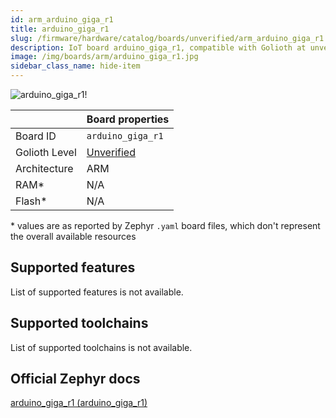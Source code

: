 ```yaml
---
id: arm_arduino_giga_r1
title: arduino_giga_r1
slug: /firmware/hardware/catalog/boards/unverified/arm_arduino_giga_r1
description: IoT board arduino_giga_r1, compatible with Golioth at unverified level.
image: /img/boards/arm/arduino_giga_r1.jpg
sidebar_class_name: hide-item
---
```


[//]: # (This is an auto-generated file, do not edit! Changes to it will be lost upon re-generation)

![arduino_giga_r1!](/img/boards/arm/arduino_giga_r1.jpg "arduino_giga_r1")

|                | Board properties     |
| -------------  | -------------------- |
| Board ID       | `arduino_giga_r1` |
| Golioth Level  | [Unverified](/firmware/hardware#unverified-boards) |
| Architecture   | ARM |
| RAM*           | N/A |
| Flash*         | N/A |

\* values are as reported by Zephyr `.yaml` board files, which don't represent the overall available resources



## Supported features

List of supported features is not available.

## Supported toolchains

List of supported toolchains is not available.

## Official Zephyr docs

[arduino_giga_r1 (arduino_giga_r1)](https://docs.zephyrproject.org/3.6.0/boards/arm/arduino_giga_r1/doc/index.html)

